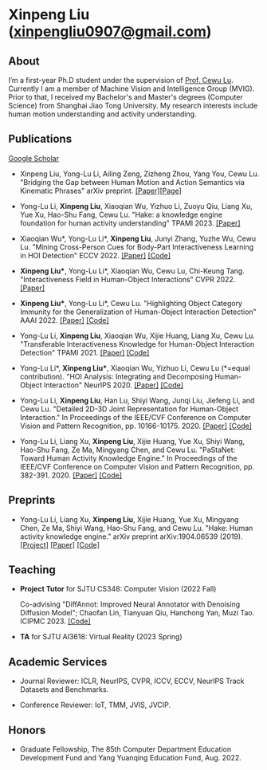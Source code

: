 # Xinpeng Liu (xinpengliu0907@gmail.com)

## About

I’m a first-year Ph.D student under the supervision of [Prof. Cewu Lu](http://mvig.sjtu.edu.cn/). Currently I am a member of Machine Vision and Intelligence Group (MVIG). Prior to that, I received my Bachelor's and Master's degrees (Computer Science) from Shanghai Jiao Tong University. My research interests include human motion understanding and activity understanding.

## Publications

[Google Scholar](https://scholar.google.com/citations?user=DBE-ju8AAAAJ)

- Xinpeng Liu, Yong-Lu Li, Ailing Zeng, Zizheng Zhou, Yang You, Cewu Lu. "Bridging the Gap between Human Motion and Action Semantics via Kinematic Phrases" arXiv preprint. [[Paper]](https://arxiv.org/abs/2310.04189)[[Page](https://foruck.github.io/KP/)]

- Yong-Lu Li, **Xinpeng Liu**, Xiaoqian Wu, Yizhuo Li, Zuoyu Qiu, Liang Xu, Yue Xu, Hao-Shu Fang, Cewu Lu. "Hake: a knowledge engine foundation for human activity understanding" TPAMI 2023. [[Paper]](https://ieeexplore.ieee.org/abstract/document/10002711/)

- Xiaoqian Wu\*, Yong-Lu Li\*, **Xinpeng Liu**, Junyi Zhang, Yuzhe Wu, Cewu Lu. "Mining Cross-Person Cues for Body-Part Interactiveness Learning in HOI Detection" ECCV 2022. [[Paper]](https://link.springer.com/chapter/10.1007/978-3-031-19772-7_8) [[Code]](https://github.com/enlighten0707/Body-Part-Map-for-Interactiveness)

- **Xinpeng Liu\***, Yong-Lu Li\*, Xiaoqian Wu, Cewu Lu, Chi-Keung Tang. "Interactiveness Field in Human-Object Interactions" CVPR 2022. [[Paper]](https://openaccess.thecvf.com/content/CVPR2022/papers/Liu_Interactiveness_Field_in_Human-Object_Interactions_CVPR_2022_paper.pdf)

- **Xinpeng Liu\***, Yong-Lu Li\*, Cewu Lu. "Highlighting Object Category Immunity for the Generalization of Human-Object Interaction Detection" AAAI 2022. [[Paper]](https://www.aaai.org/AAAI22Papers/AAAI-1021.LiuX.pdf) [[Code]](https://github.com/Foruck/OC-Immunity)

- Yong-Lu Li, **Xinpeng Liu**, Xiaoqian Wu, Xijie Huang, Liang Xu, Cewu Lu. "Transferable Interactiveness Knowledge for Human-Object Interaction Detection" TPAMI 2021. [[Paper]](https://ieeexplore.ieee.org/document/9335510/) [[Code]](https://github.com/DirtyHarryLYL/Transferable-Interactiveness-Network)

- Yong-Lu Li\*, **Xinpeng Liu\***, Xiaoqian Wu, Yizhuo Li, Cewu Lu (\*=equal contribution). "HOI Analysis: Integrating and Decomposing Human-Object Interaction" NeurIPS 2020. [[Paper]](https://papers.nips.cc/paper/2020/file/3493894fa4ea036cfc6433c3e2ee63b0-Paper.pdf) [[Code]](https://github.com/DirtyHarryLYL/HAKE-Action-Torch/tree/IDN-(Integrating-Decomposing-Network))

- Yong-Lu Li, **Xinpeng Liu**, Han Lu, Shiyi Wang, Junqi Liu, Jiefeng Li, and Cewu Lu. "Detailed 2D-3D Joint Representation for Human-Object Interaction." In Proceedings of the IEEE/CVF Conference on Computer Vision and Pattern Recognition, pp. 10166-10175. 2020. [[Paper]](https://openaccess.thecvf.com/content_CVPR_2020/papers/Li_Detailed_2D-3D_Joint_Representation_for_Human-Object_Interaction_CVPR_2020_paper.pdf) [[Code]](https://github.com/DirtyHarryLYL/DJ-RN)

- Yong-Lu Li, Liang Xu, **Xinpeng Liu**, Xijie Huang, Yue Xu, Shiyi Wang, Hao-Shu Fang, Ze Ma, Mingyang Chen, and Cewu Lu. "PaStaNet: Toward Human Activity Knowledge Engine." In Proceedings of the IEEE/CVF Conference on Computer Vision and Pattern Recognition, pp. 382-391. 2020. [[Paper]](https://openaccess.thecvf.com/content_CVPR_2020/papers/Li_PaStaNet_Toward_Human_Activity_Knowledge_Engine_CVPR_2020_paper.pdf) [[Code]](https://github.com/DirtyHarryLYL/HAKE-Action/tree/Instance-level-HAKE-Action)

## Preprints

- Yong-Lu Li, Liang Xu, **Xinpeng Liu**, Xijie Huang, Yue Xu, Mingyang Chen, Ze Ma, Shiyi Wang, Hao-Shu Fang, and Cewu Lu. "Hake: Human activity knowledge engine." arXiv preprint arXiv:1904.06539 (2019). [[Project]](http://hake-mvig.cn/home/) [[Paper]](https://arxiv.org/pdf/1904.06539) [[Code]](https://github.com/DirtyHarryLYL/HAKE-Action/tree/master)

## Teaching

- **Project Tutor** for SJTU CS348: Computer Vision (2022 Fall)

     Co-advising "DiffAnnot: Improved Neural Annotator with Denoising Diffusion Model"; Chaofan Lin, Tianyuan Qiu, Hanchong Yan, Muzi Tao. ICIPMC 2023. [[Code]](https://github.com/PaperL/Human-3D-Diffusion)

- **TA** for  SJTU AI3618: Virtual Reality (2023 Spring) 

## Academic Services

- Journal Reviewer: ICLR, NeurIPS, CVPR, ICCV, ECCV, NeurIPS Track Datasets and Benchmarks.

- Conference Reviewer: IoT, TMM, JVIS, JVCIP.

## Honors

- Graduate Fellowship, The 85th Computer Department Education Development Fund and Yang Yuanqing Education Fund, Aug. 2022.
